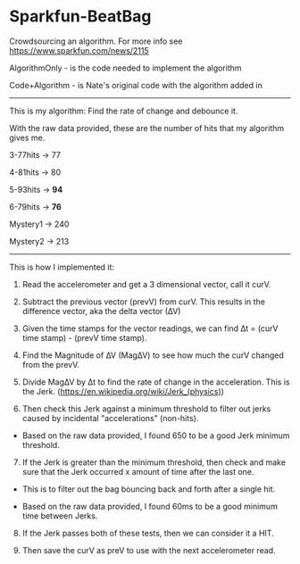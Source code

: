 # Sparkfun-BeatBag
Crowdsourcing an algorithm. For more info see https://www.sparkfun.com/news/2115

AlgorithmOnly - is the code needed to implement the algorithm

Code+Algorithm - is Nate's original code with the algorithm added in


--------------------
This is my algorithm:
Find the rate of change and debounce it. 

With the raw data provided, these are the number of hits that my algorithm gives me.

3-77hits → 77

4-81hits → 80

5-93hits → **94**

6-79hits → **76**

Mystery1 → 240

Mystery2 → 213


----------------------

This is how I implemented it:

1) Read the accelerometer and get a 3 dimensional vector, call it curV. 

2) Subtract the previous vector (prevV) from curV. This results in the difference vector, aka the delta vector (∆V)

3) Given the time stamps for the vector readings, we can find ∆t = (curV time stamp) - (prevV time stamp).

4) Find the Magnitude of ∆V (Mag∆V) to see how much the curV changed from the prevV.

5) Divide Mag∆V by ∆t to find the rate of change in the acceleration. This is the Jerk. (https://en.wikipedia.org/wiki/Jerk_(physics))

6) Then check this Jerk against a minimum threshold to filter out jerks caused by incidental "accelerations" (non-hits). 

  - Based on the raw data provided, I found 650 to be a good Jerk minimum threshold. 

7) If the Jerk is greater than the minimum threshold, then check and make sure that the Jerk occurred x amount of time after the last
one. 
  - This is to filter out the bag bouncing back and forth after a single hit. 

  - Based on the raw data provided, I found 60ms to be a good minimum time between Jerks. 

8) If the Jerk passes both of these tests, then we can consider it a HIT. 

9) Then save the curV as preV to use with the next accelerometer read. 

